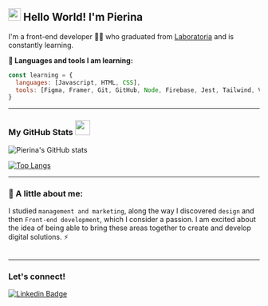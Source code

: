 
##  <img src="https://media.giphy.com/media/hvRJCLFzcasrR4ia7z/giphy.gif" width="25px"> Hello World! I'm Pierina 

<p>I'm a front-end developer 👩‍💻 who graduated from <a href="https://www.laboratoria.la/">Laboratoria</a> and is constantly learning.</p>

<strong> 🚀 Languages and tools I am learning:</strong>
```javascript
const learning = {
  languages: [Javascript, HTML, CSS],
  tools: [Figma, Framer, Git, GitHub, Node, Firebase, Jest, Tailwind, VueJS]
}
```
---
### My GitHub Stats <img src="https://media.giphy.com/media/WUlplcMpOCEmTGBtBW/giphy.gif" width="30"> 

![Pierina's GitHub stats](https://github-readme-stats.vercel.app/api?username=pierinamont&hide=contribs,prs&theme=buefy&show_icons=true)

[![Top Langs](https://github-readme-stats.vercel.app/api/top-langs/?username=pierinamont&layout=compact&theme=buefy)](https://github.com/pierinamont/github-readme-stats)

---
### 💬 A little about me:

I studied `management and marketing`, along the way I discovered `design` and then `Front-end development`, which I consider a passion.
I am excited about the idea of being able to bring these areas together to create and develop digital solutions. ⚡ <br><br>

---
### Let's connect!

[![Linkedin Badge](https://img.shields.io/badge/-LinkedIn-blue?style=flat-square&logo=Linkedin&logoColor=white&link=https://www.linkedin.com/in/pierina-montalva-fatur/)](https://www.linkedin.com/in/pierina-montalva-fatur/) 
<!--
**pierinamont/pierinamont** is a ✨ _special_ ✨ repository because its `README.md` (this file) appears on your GitHub profile.
-->

